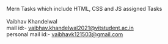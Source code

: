 Mern Tasks which include HTML, CSS and JS assigned Tasks<br><br>
Vaibhav Khandelwal<br>
mail id:- vaibhav.khandelwal2021@vitstudent.ac.in <br>
personal mail id:- vaibhavk121503@gmail.com
